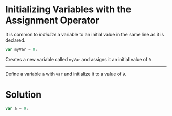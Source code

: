 # Initializing Variables with the Assignment Operator

It is common to *initialize* a variable to an initial value in the same line as it is declared.

```javascript
var myVar = 0;
```

Creates a new variable called `myVar` and assigns it an initial value of `0`.

-----

Define a variable `a` with `var` and initialize it to a value of `9`.

# Solution

```javascript
var a = 9;
```